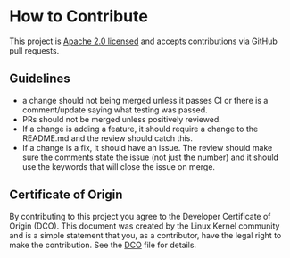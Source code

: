 # How to Contribute

This project is [Apache 2.0 licensed](LICENSE) and accepts contributions via
GitHub pull requests.

## Guidelines

* a change should not being merged unless it passes CI or there is a comment/update saying what testing was passed.
* PRs should not be merged unless positively reviewed.
* If a change is adding a feature, it should require a change to the README.md and the review should catch this.
* If a change is a fix, it should have an issue. The review should make sure the comments state the issue (not just the number) and it should use the keywords that will close the issue on merge.

## Certificate of Origin

By contributing to this project you agree to the Developer Certificate of
Origin (DCO). This document was created by the Linux Kernel community and is a
simple statement that you, as a contributor, have the legal right to make the
contribution. See the [DCO](DCO) file for details.
